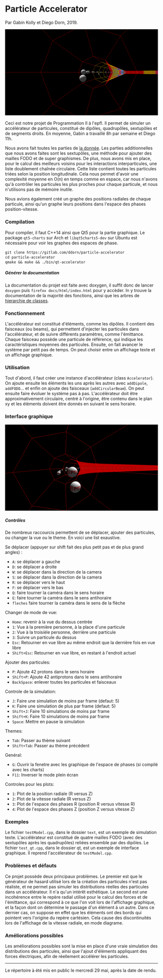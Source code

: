 # Particle Accelerator
Par Gabin Kolly et Diego Dorn, 2019.

![](assets/presentation.png)

Ceci est notre projet de Programmation II à l'epfl. 
Il permet de simuler un accélérateur de particules,
constitué de dipôles, quadrupôles, sextupôles et de segments droits.
En moyenne, Gabin a travaillé 8h par semaine et
Diego 11h.


Nous avons fait toutes les parties de [la donnée](https://progmaph.epfl.ch/?content=projet/administration.php&today=2019-05-28&miniref=0&resume1=0&series1=0). Les parties additionnelles
que nous avons faites sont les sextupôles, une méthode pour ajouter des mailles
FODO et de super graphismes. 
De plus, nous avons mis en place, pour le calcul
des meilleurs voisins pour les interactions interparticules, une liste
doublement chaînée circulaire. Cette liste contient toutes les particules
triées selon la position longitudinale. Cela nous permet d'avoir 
une complexité moyenne en O(n) en temps comme en espace, car nous n'avons qu'à 
contrôler les particules les plus proches pour chaque particule,
et nous n'utilisons pas de mémoire inutile.

Nous avions également créé un graphe des positions radiales de chaque particule,
ainsi qu'un graphe leurs positions dans l'espace des phases position-vitesse.

### Compilation
Pour compiler, il faut C++14 ainsi que Qt5 pour la partie graphique. Le package `qt5-charts` sur Arch et `libqt5charts5-dev` sur Ubuntu est nécessaire pour voir les graphes des espaces de phase.
    
    git clone https://gitlab.com/ddorn/particle-accelerator
    cd particle-accelerator
    qmake && make && ./bin/qt-accelerator

##### Générer la documentation

La documentation du projet est faite avec doxygen, il suffit donc de lancer `doxygen`
puis `firefox docs/html/index.html` pour y accèder. In y trouve la documentation de la majorité des fonctions, ainsi que les arbres de [hierarchie de classes](./docs/html/inherits.html).
    
### Fonctionnement
L'accélérateur est constitué d'éléments, comme les dipôles. Il contient des faisceaux (ou beams), qui
permettent d'injecter les particules dans l'accélérateur, et de suivre différents paramètres, comme l'émittance.
Chaque faisceau possède une particule de référence, qui indique les caractéristiques moyennes des particules.
Ensuite, on fait avancer le système par petit pas de temps. On peut choisir entre un affichage texte et
un affichage graphique.

### Utilisation

Tout d'abord, il faut créer une instance d'accélérateur (class `Accelerator`). 
On ajoute ensuite les éléments les uns après les autres avec `addDipole`, `addFODO`... 
et enfin on ajoute des faisceaux (`addCircularBeam`). On peut ensuite faire évoluer le système
pas à pas. L'accélérateur doit être approximativement circulaire, centré à l'origine, être contenu dans
le plan xy et les éléments doivent être donnés en suivant le sens horaire.

### Interface graphique
![](assets/accel-epfl.png)


##### Contrôles
De nombreux raccourcis permettent de se déplacer, ajouter des particules, ou changer la vue ou le theme. En voici une list exaustive.

Se déplacer (appuyer sur shift fait des plus petit pas et de plus grand angles) :
 - `A`: se déplacer a gauche
 - `D`: se déplacer a droite
 - `W`: se déplacer dans la direction de la camera
 - `S`: se déplacer dans la direction de la camera
 - `R`: se déplacer vers le haut
 - `F`: se déplacer vers le bas
 - `Q`: faire tourner la caméra dans le sens horaire
 - `E`: faire tourner la caméra dans le sens antihoraire
 - `fleches` faire tourner la caméra dans le sens de la flèche

Changer de mode de vue:
 - `Home`: revenir à la vue du dessus centrée
 - `1`: Vue à la première personne, à la place d'une particule 
 - `2`: Vue à la troisièle personne, derrière une particule 
 - `3`: Suivre un particule du dessus
 - `Esc`: Retourner en vue libre au même endroit que la dernière fois en vue libre
 - `Shift+Esc`: Retourner en vue libre, en restant à l'endroit actuel
 
Ajouter des particules:
 - `P`: Ajoute 42 protons dans le sens horaire
 - `Shift+P`: Ajoute 42 antiprotons dans le sens antihoraire
 - `BackSpace`: enlever toutes les particules et faisceaux
 
Controle de la simulation:
 - `J`: Faire une simulation de moins par frame (defaut: 5)
 - `K`: Faire une simulation de plus par frame (defaut: 5)
 - `Shift+J`: Faire 10 simulations de moins par frame
 - `Shift+K`: Faire 10 simulations de moins par frame
 - `Space`: Mettre en pause la simulation
 
Themes:
 - `Tab`: Passer au thème suivant
 - `Shift+Tab`: Passer au thème précédent
 
Genéral:
 - `G`: Ouvrir la fenetre avec les graphique de l'espace de phases (si compilé avec les charts)
 - `F11`: Inverser le mode plein écran
 
Controles pour les plots:
 - `1`: Plot de la position radiale (R versus Z)
 - `2`: Plot de la vitesse radiale (R versus Z)
 - `3`: Plot de l'espace des phases R (position R versus vitesse R)
 - `4`: Plot de l'espace des phases Z (position Z versus vitesse Z)
 
 



### Exemples


Le fichier `testModel.cpp`, dans le dossier `text`, est un exemple de simulation texte. L'accélérateur est constitué de quatre mailles FODO 
(avec des sextupôles après les quadrupôles) reliées ensemble par des dipôles.
Le fichier `test_qt.cpp`, dans le dossier qt, est un exemple de
interface graphique. Il reprend l'accélerateur de `testModel.cpp`.

### Problèmes et défauts
 Ce projet possède deux principaux problèmes. Le premier est que le générateur de hasard utilisé lors de la
 création des particules n'est pas réaliste, et ne permet pas simuler les distributions réelles des
 particules dans un accélérateur. Il n'a qu'un intérêt esthétique. Le second est une incohérence
 entre le repère radial utilisé pour le calcul des forces et de l'émittance, qui correspond à ce que
 l'on voit lors de l'affichage graphique, et la façon dont on détermine le passage d'un élément à un
 autre. Dans ce dernier cas, on suppose en effet que les éléments ont des bords qui pointent vers
 l'origine du repère cartésien. Cela cause des discontinuités lors de l'affichage
 de la vitesse radiale, en mode diagrame.

### Améliorations possibles
 Les améliorations possibles sont la mise en place d'une vraie simulation des distributions des particules,
 ainsi que l'ajout d'éléments appliquant des forces électriques, afin de réellement accélérer les particules.


--- 
Le répertoire à été mis en public le mercredi 29 mai, après la date de rendu.
